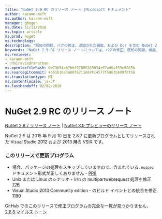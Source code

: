 ```yaml
---
title: "NuGet 2.9 RC のリリース ノート |Microsoft ドキュメント"
author: karann-msft
ms.author: karann-msft
manager: ghogen
ms.date: 11/11/2016
ms.topic: article
ms.prod: nuget
ms.technology: 
description: "既知の問題、バグの修正、追加された機能、および Dcr を含む NuGet 2.9 RC のリリース ノートします。"
keywords: "NuGet 2.9 RC リリース ノートについては、バグの修正、既知の問題、機能、Dcr を追加します。"
ms.reviewer:
- karann-msft
- unniravindranathan
ms.openlocfilehash: 0e73b54ab7bbf97806269834c67ad0a159c9065b
ms.sourcegitcommit: 4651b16a3a08f6711669fc4577f5d63b600f8f58
ms.translationtype: MT
ms.contentlocale: ja-JP
ms.lasthandoff: 02/02/2018
---
```

# <a name="nuget-29-rc-release-notes"></a>NuGet 2.9 RC のリリース ノート

[NuGet 2.8.7 リリース ノート](../release-notes/nuget-2.8.7.md) | [NuGet 3.0 プレビューのリリース ノート](../release-notes/nuget-3.0-preview.md)

NuGet 2.9 は 2015 年 9 月 10 日を 2.8.7 に更新プログラムとしてリリースされた Visual Studio 2012 および 2013 用の VSIX です。

### <a name="updates-in-this-release"></a>このリリースで更新プログラム

* 場合、パッケージの処理をスキップしていますので、含まれている`.nuspec`ドキュメント形式が正しくありません - [PR8](https://github.com/NuGet/NuGet2/pull/8)
* Unix または Linux のシナリオ - \r\n の multipartwebrequest 処理を修正[776](https://github.com/NuGet/Home/issues/776)
* Visual Studio 2013 Community edition - のビルド イベントとの統合を修正[1180](https://github.com/NuGet/Home/issues/1180)


GitHub でのこのリリースで修正プログラムの完全な一覧が見つかりません、 [2.8.8 マイルス トーン](https://github.com/NuGet/Home/issues?q=milestone%3A2.8.8+is%3Aclosed)
